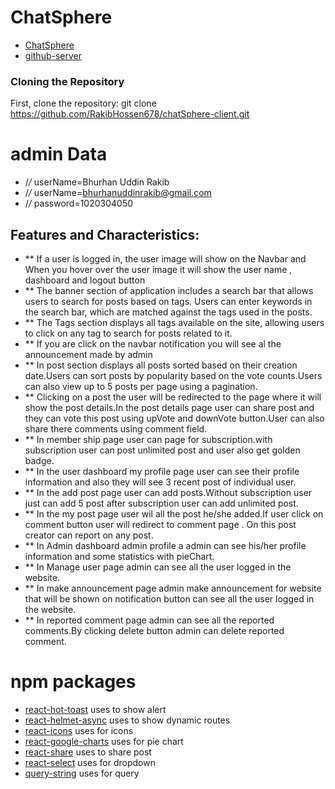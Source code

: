 # ChatSphere

- [ChatSphere](https://chatspher.web.app/)
- [github-server](https://github.com/RakibHossen678/chatSphere-server)

### Cloning the Repository
First, clone the repository:
git clone https://github.com/RakibHossen678/chatSphere-client.git

# admin Data
- /*/* userName=Bhurhan Uddin Rakib
- /*/* userName=bhurhanuddinrakib@gmail.com
- /*/* password=1020304050

## Features and Characteristics:

- \*\* If a user is logged in, the user image will show on the Navbar and When you hover over the user image it will show the user name , dashboard and logout button
- \*\* The banner section of application includes a search bar that allows users to search for posts based on tags. Users can enter keywords in the search bar, which are matched against the tags used in the posts.
- \*\* The Tags section displays all tags available on the site, allowing users to click on any tag to search for posts related to it.
- \*\* If you are click on the navbar notification you will see al the announcement made by admin
- \*\* In post section displays all posts sorted based on their creation date.Users can sort posts by popularity based on the vote counts.Users can also view up to 5 posts per page using a pagination.
- \*\* Clicking on a post the user will be redirected to the page where it will show the post details.In the post details page user can share post and they can vote this post using upVote and downVote button.User can also share there comments using comment field.
- \*\* In member ship page user can page for subscription.with subscription user can post unlimited post and user also get golden badge.
- \*\* In the user dashboard my profile page user can see their profile information and also they will see 3 recent post of individual user.
- \*\* In the add post page user can add posts.Without subscription user just can add 5 post after subscription user can add unlimited post.
- \*\* In the my post page user wil all the post he/she added.If user click on comment button user will redirect to comment page . On this post creator can report on any post.
- \*\* In Admin dashboard admin profile a admin can see his/her profile information and some statistics with pieChart.
- \*\* In Manage user page admin can see all the user logged in the website.
- \*\* In make announcement page admin make announcement for website that will be shown on notification button can see all the user logged in the website.
- \*\* In reported comment page admin can see all the reported comments.By clicking delete button admin can delete reported comment.

# npm packages

- [react-hot-toast](https://react-hot-toast.com/) uses to show alert
- [react-helmet-async](https://www.npmjs.com/package/react-helmet-async) uses to show dynamic routes
- [react-icons](https://react-icons.github.io/react-icons/) uses for icons
- [react-google-charts](https://www.react-google-charts.com/) uses for pie chart
- [react-share](https://www.npmjs.com/package/react-share) uses to share post
- [react-select](https://react-select.com/) uses for dropdown
- [query-string](https://www.npmjs.com/package/query-string) uses for query
